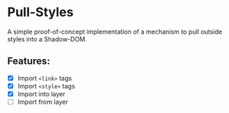 # Pull-Styles

A simple proof-of-concept implementation of a mechanism to pull outside styles
into a Shadow-DOM.

## Features:

- [x] Import `<link>` tags
- [x] Import `<style>` tags
- [x] Import into layer
- [ ] Import from layer
